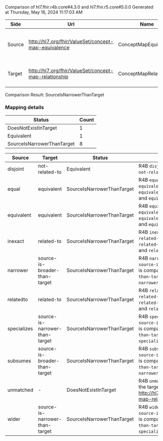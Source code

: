 Comparison of hl7.fhir.r4b.core#4.3.0 and hl7.fhir.r5.core#5.0.0
Generated at Thursday, May 16, 2024 11:17:03 AM

| Side | Url | Name | Title | Description |
| --- | --- | --- | --- | --- |
| Source | http://hl7.org/fhir/ValueSet/concept-map-equivalence | ConceptMapEquivalence | ConceptMapEquivalence | The degree of equivalence between concepts. |
| Target | http://hl7.org/fhir/ValueSet/concept-map-relationship | ConceptMapRelationship | ConceptMapRelationship | The relationship between concepts. |


Comparison Result: SourceIsNarrowerThanTarget


### Mapping details

| Status | Count |
| ------ | ----- |
DoesNotExistInTarget | 1 |
Equivalent | 1 |
SourceIsNarrowerThanTarget | 8 |


| Source | Target | Status | Message |
| ------ | ------ | ------ | ------- |
| disjoint | not-related-to | Equivalent | R4B `disjoint` is equivalent to R5 `not-related-to`. |
| equal | equivalent | SourceIsNarrowerThanTarget | R4B `equal` is narrower than R5 `equivalent` and is compatible. `equivalent` is mapped from `equal` and `equivalent`. |
| equivalent | equivalent | SourceIsNarrowerThanTarget | R4B `equivalent` is narrower than R5 `equivalent` and is compatible. `equivalent` is mapped from `equal` and `equivalent`. |
| inexact | related-to | SourceIsNarrowerThanTarget | R4B `inexact` is narrower than R5 `related-to` and is compatible. `related-to` is mapped from `inexact` and `relatedto`. |
| narrower | source-is-broader-than-target | SourceIsNarrowerThanTarget | R4B `narrower` is narrower than R5 `source-is-broader-than-target` and is compatible. `source-is-broader-than-target` is mapped from `narrower` and `subsumes`. |
| relatedto | related-to | SourceIsNarrowerThanTarget | R4B `relatedto` is narrower than R5 `related-to` and is compatible. `related-to` is mapped from `inexact` and `relatedto`. |
| specializes | source-is-narrower-than-target | SourceIsNarrowerThanTarget | R4B `specializes` is narrower than R5 `source-is-narrower-than-target` and is compatible. `source-is-narrower-than-target` is mapped from `specializes` and `wider`. |
| subsumes | source-is-broader-than-target | SourceIsNarrowerThanTarget | R4B `subsumes` is narrower than R5 `source-is-broader-than-target` and is compatible. `source-is-broader-than-target` is mapped from `narrower` and `subsumes`. |
| unmatched | - | DoesNotExistInTarget | R4B `unmatched` does not appear in the target and has no mapping for http://hl7.org/fhir/ValueSet/concept-map-relationship. |
| wider | source-is-narrower-than-target | SourceIsNarrowerThanTarget | R4B `wider` is narrower than R5 `source-is-narrower-than-target` and is compatible. `source-is-narrower-than-target` is mapped from `specializes` and `wider`. |

